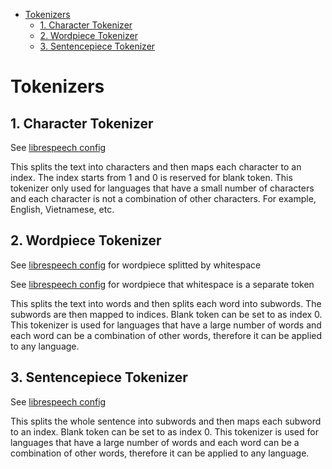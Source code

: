 - [Tokenizers](#tokenizers)
  - [1. Character Tokenizer](#1-character-tokenizer)
  - [2. Wordpiece Tokenizer](#2-wordpiece-tokenizer)
  - [3. Sentencepiece Tokenizer](#3-sentencepiece-tokenizer)

# Tokenizers

## 1. Character Tokenizer

See [librespeech config](../examples/datasets/librispeech/characters/char.yml.j2)

This splits the text into characters and then maps each character to an index. The index starts from 1 and 0 is reserved for blank token. This tokenizer only used for languages that have a small number of characters and each character is not a combination of other characters. For example, English, Vietnamese, etc.

## 2. Wordpiece Tokenizer

See [librespeech config](../examples/datasets/librispeech/wordpiece/wp.yml.j2) for wordpiece splitted by whitespace

See [librespeech config](../examples/datasets/librispeech/wordpiece/wp_whitespace.yml.j2) for wordpiece that whitespace is a separate token

This splits the text into words and then splits each word into subwords. The subwords are then mapped to indices. Blank token can be set to <unk> as index 0. This tokenizer is used for languages that have a large number of words and each word can be a combination of other words, therefore it can be applied to any language.

## 3. Sentencepiece Tokenizer

See [librespeech config](../examples/datasets/librispeech/sentencepiece/sp.yml.j2)

This splits the whole sentence into subwords and then maps each subword to an index. Blank token can be set to <unk> as index 0. This tokenizer is used for languages that have a large number of words and each word can be a combination of other words, therefore it can be applied to any language.
